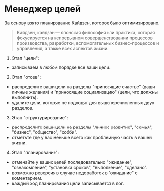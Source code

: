 # Менеджер целей

За основу взято планирование Кайдзен, которое было оптимизировано.

> Кайдзен, кайдзэн — японская философия или практика, которая фокусируется на непрерывном совершенствовании процессов производства, разработки, вспомогательных бизнес-процессов и управления, а также всех аспектов жизни.

1. Этап "цели":
- записываем в любом порядке все ваши цели.
2. Этап "отсев":
- распределите ваши цели на разделы "приносящие счастье" (ваши личные желания) и "приносящие социализацию" (цели, что должны выполнить).
- удалите цели, которые не подходят для вышеперечисленных двух разделов.
3. Этап "структурирование":
- распределите ваши цели на разделы "личное развитие", "семья", "бизнес", "общество", "хобби".
- отметьте где у вас меньше всего как проблемную часть в вашей жизни.
4. Этап "планирование":
- отмечайте у ваших целей последовательно "ожидание", "ознакомление", "установка сроков", "выполнение", "сделано".
- возможно реверсия в случае недоработок в "ожидание" с коментарием.
- каждый ход планирования цели записывается в лог.
